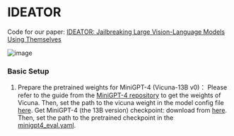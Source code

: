 # IDEATOR
Code for our paper: [IDEATOR: Jailbreaking Large Vision-Language Models Using Themselves](https://arxiv.org/abs/2411.00827)

![image](https://github.com/roywang021/IDEATOR/blob/main/model.png)


### Basic Setup
1. Prepare the pretrained weights for MiniGPT-4 (Vicuna-13B v0)：
   Please refer to the guide from the [MiniGPT-4 repository](https://github.com/Vision-CAIR/MiniGPT-4/tree/main) to get the weights of Vicuna. Then, set the path to the vicuna weight in the model config file [here](https://github.com/roywang021/IDEATOR/blob/main/minigpt4/configs/models/minigpt4.yaml#L16). Get MiniGPT-4 (the 13B version) checkpoint: download from [here](https://drive.google.com/file/d/1a4zLvaiDBr-36pasffmgpvH5P7CKmpze/view). Then, set the path to the pretrained checkpoint in the [minigpt4_eval.yaml](https://github.com/roywang021/IDEATOR/blob/main/minigpt4_eval.yaml#L11).

